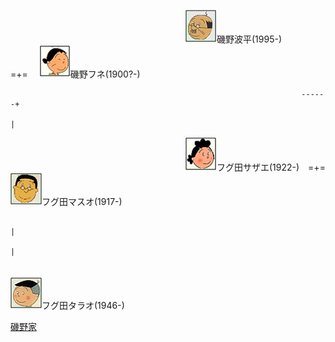 　　　　　　　　　　　　　　　　　　　　![磯野波平](/images/I/Isono_Namihei_磯野波平_1895.png)磯野波平(1995-)　　　　=+=　
![磯野フネ](/images/I/Isono_Fune_磯野フネ_1900x.png)磯野フネ(1900?-)

                                                                     ------+
                                                                           |
                                                                           
 　　　　　　　　　　　　　　　　　　　　![フグ田サザエ](/images/F/Fuguta_Sazae_フグ田サザエ_1922.png)フグ田サザエ(1922-)　=+=　
![フグ田マスオ](/images/F/Fuguta_Masuo_フグ田マスオ_1917.png)フグ田マスオ(1917-)

                                                                           |
                                                                           |
               
　　　　　　　　　　　　　　　　　　　　　　　　　　　　　　　　　![フグ田タラオ](/images/F/Fuguta_Tarao_フグ田タラオ_1946.png)フグ田タラオ(1946-)

[磯野家](/Isono.md)

